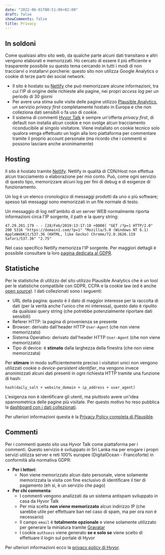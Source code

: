 ```yaml
---
date: "2022-06-01T00:51:06+02:00"
draft: false
showComments: false
title: Privacy
---
```

## In soldoni

Come qualsiasi altro sito web, da qualche parte alcuni dati transitano e altri vengono elaborati e memorizzati. Ho cercato di essere il più efficiente e trasparente possibile su questo tema cercando in tutti i modi di non tracciarvi o installarvi porcherie: questo sito non utilizza Google Analytics o cookie di terze parti dei social network.  

* Il sito è hostato su [Netlify](https://www.netlify.com) che può memorizzare alcune informazioni, tra cui l'IP di origine delle richieste alle pagine, nei propri _access log_ per un periodo di 30 giorni
* Per avere una stima sulle visite delle pagine utilizzo [Plausible Analytics](https://plausible.io), un servizio _privacy first_ completamente hostato in Europa e che non colleziona dati sensibili o fa uso di cookie.
* Il sistema di commenti [Hyvor Talk](https://talk.hyvor.com) è sempre un'offerta _privacy first_, di default non installa alcun cookie e non svolge alcun tracciamento riconducibile al singolo visitatore. Viene installato on cookie tecnico solo qualora venga effettuato un login alla loro piattaforma per commentare tramite il proprio account personale (ma ricordo che i commenti si possono lasciare anche anonimamente)


## Hosting
Il sito è hostato tramite [Netlify](https://www.netlify.com). Netlify in qualità di CDN/Host non effettua alcun tracciamento o elaborazione per mio conto.
Può, come ogni servizio di questo tipo, memorizzare alcuni log per fini di debug e di esigenze di funzionamento.

Un log è un elenco cronologico di messaggi prodotti da uno o più software; spesso tali messaggi sono memorizzati in un file normale di testo.  

Un messaggio di log nell'ambito di un server WEB normalmente riporta informazioni circa l'IP sorgente, il path e la query string:  

```47.29.201.179 - - [28/Feb/2019:13:17:10 +0000] "GET /?p=1 HTTP/2.0" 200 5316 "https://domain1.com/?p=1" "Mozilla/5.0 (Windows NT 6.1) AppleWebKit/537.36 (KHTML, like Gecko) Chrome/72.0.3626.119 Safari/537.36" "2.75"```

Nel caso specifico Netlify memorizza l'IP sorgente.
Per maggiori dettagli è possibile consultare la loro [pagina dedicata al GDPR](https://www.netlify.com/gdpr-ccpa/).

## Statistiche
Per le statistiche di utilizzo del sito utilizzo Plausible Analytics che è un tool per le statistiche compatibile con GDPR, CCPA e la cookie law (ed è anche [open source](https://github.com/plausible/analytics)).
I dati collezionati sono i seguenti:

* URL della pagina: questo è il dato di maggior interesse per la raccolta di dati (per la verità anche l'unico che mi interessa), questo dato è ripulito da qualsiasi query string (che potrebbe potenzialmente riportare dati sensibili)
* Referer HTTP: la pagina di provenienza se presente
* Browser: derivato dall'header HTTP `User-Agent` (che non viene memorizzato)
* Sistema Operativo: derivato dall'header HTTP `User-Agent` (che non viene memorizzato)
* Tipo di device: è **stimato** dalla larghezza della finestra (che non viene memorizzata)

Per **stimare** in modo sufficientemente preciso i visitatori unici non vengono utilizzati cookie o _device-persistent identifier_, ma vengono invece anonimizzati alcuni dati presenti in ogni richiesta HTTP tramite una funzione di hash:

```hash(daily_salt + website_domain + ip_address + user_agent)```

L'esigenza non è identificare gli utenti, ma piuttosto avere un'idea spannometrica delle pagine più visitate. Per questo motivo ho reso pubblica la [dashboard con i dati collezionati](https://plausible.io/hypertesto.me).

Per ulteriori informazioni questa è la  [Privacy Policy completa di Plausible](https://plausible.io/data-policy).

## Commenti
Per i commenti questo sito usa Hyvor Talk come piattaforma per i commenti. Questo servizio è sviluppato in Sri Lanka ma per erogare i propri  servizi utilizza server e reti 100%  europee (DigitalOcean - Francoforte) in conformità alla normativa GDPR:

* **Per i lettori**:
  * Non viene memorizzato alcun dato personale, viene solamente memorizzata la visita con fine esclusivo di identificare il tier di pagamento (eh sì, è un servizio che pago)
* **Per chi commenta**:
  * I commenti vengono analizzati da un sistema antispam sviluppato in casa da Hyvor Talk
  * Per mia scelta **non viene memorizzato** alcun indirizzo IP (che sarebbe utile per effettuare ban nel caso di spam, ma per ora non è necessario)
  * Il campo `email` è **totalmente opzionale** e viene solamente utilizzato per generare la miniatura tramite [Gravatar](https://it.gravatar.com/)
  * I cookie `authsess` viene generato **se e solo se** viene scelto di effettuare il login sul portale di Hyvor

Per ulteriori informazioni ecco la [privacy policy di Hyvor](https://talk.hyvor.com/docs/privacy).
